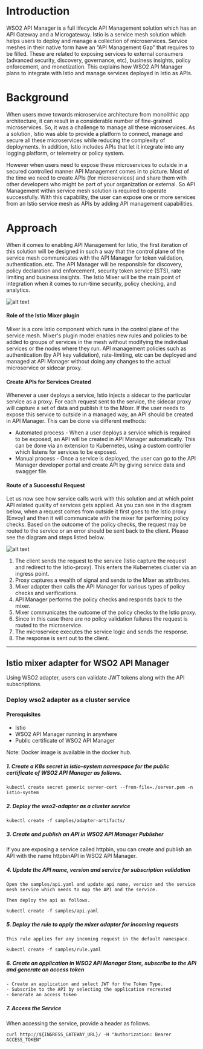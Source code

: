 # Introduction

WSO2 API Manager is a full lifecycle API Management solution which has an API Gateway and a Microgateway. Istio is a service mesh solution which helps users to deploy and manage a collection of microservices. Service meshes in their native form have an “API Management Gap” that requires to be filled. These are related to exposing services to external consumers (advanced security, discovery, governance, etc), business insights, policy enforcement, and monetization. This explains how WSO2 API Manager plans to integrate with Istio and manage services deployed in Istio as APIs. 

# Background

When users move towards microservice architecture from monolithic app architecture, it can result in a considerable number of fine-grained microservices. So, it was a challenge to manage all these microservices. As a solution, Istio was able to provide a platform to connect, manage and secure all these microservices while reducing the complexity of deployments. In addition, Istio includes APIs that let it integrate into any logging platform, or telemetry or policy system.

However when users need to expose these microservices to outside in a secured controlled manner API Management comes in to picture. Most of the time we need to create APIs (for microservices) and share them with other developers who might be part of your organization or external. So API Management within service mesh solution is required to operate successfully. With this capability, the user can expose one or more services from an Istio service mesh as APIs by adding API management capabilities. 

# Approach

When it comes to enabling API Management for Istio, the first iteration of this solution will be designed in such a way that the control plane of the service mesh communicates with the API Manager for token validation, authentication..etc. The API Manager will be responsible for discovery, policy declaration and enforcement, security token service (STS), rate limiting and business insights. The Istio Mixer will be the main point of integration when it comes to run-time security, policy checking, and analytics.

![alt text](https://raw.githubusercontent.com/wso2/istio-apim/master/component_diagram.png)

#### Role of the Istio Mixer plugin

Mixer is a core Istio component which runs in the control plane of the service mesh. Mixer's plugin model enables new rules and policies to be added to groups of services in the mesh without modifying the individual services or the nodes where they run. API management policies such as authentication (by API key validation), rate-limiting, etc can be deployed and managed at API Manager without doing any changes to the actual microservice or sidecar proxy.

#### Create APIs for Services Created

Whenever a user deploys a service, Istio injects a sidecar to the particular service as a proxy. For each request sent to the service, the sidecar proxy will capture a set of data and publish it to the Mixer. If the user needs to expose this service to outside in a managed way, an API should be created in API Manager. This can be done via different methods:

- Automated process - When a user deploys a service which is required to be exposed, an API will be created in API Manager automatically. This can be done via an extension to Kubernetes, using a custom controller which listens for services to be exposed.
- Manual process - Once a service is deployed, the user can go to the API Manager developer portal and create API by giving service data and swagger file.

####  Route of a Successful Request

Let us now see how service calls work with this solution and at which point API related quality of services gets applied. As you can see in the diagram below, when a request comes from outside it first goes to the Istio proxy (Envoy) and then it will communicate with the mixer for performing policy checks. Based on the outcome of the policy checks, the request may be routed to the service or an error should be sent back to the client. Please see the diagram and steps listed below.

![alt text](https://raw.githubusercontent.com/wso2/istio-apim/master/request_flow.png)

1. The client sends the request to the service (Istio capture the request and redirect to the Istio-proxy). This enters the Kubernetes cluster via an ingress point.
2. Proxy captures a wealth of signal and sends to the Mixer as attributes.
3. Mixer adapter then calls the API Manager for various types of policy checks and verifications.
4. API Manager performs the policy checks and responds back to the mixer.
5. Mixer communicates the outcome of the policy checks to the Istio proxy.
6. Since in this case there are no policy validation failures the request is routed to the microservice.
7. The microservice executes the service logic and sends the response.
8. The response is sent out to the client.

---

## Istio mixer adapter for WSO2 API Manager

Using WSO2 adapter, users can validate JWT tokens along with the API subscriptions.

### Deploy wso2 adapter as a cluster service

#### Prerequisites

- Istio 
- WSO2 API Manager running in anywhere
- Public certificate of WSO2 API Manager

Note: Docker image is available in the docker hub.

##### 1. Create a K8s secret in istio-system namespace for the public certificate of WSO2 API Manager as follows.
```
kubectl create secret generic server-cert --from-file=./server.pem -n istio-system
```
##### 2. Deploy the wso2-adapter as a cluster service
```
kubectl create -f samples/adapter-artifacts/
```
##### 3. Create and publish an API in WSO2 API Manager Publisher

If you are exposing a service called httpbin, you can create and publish an API with the name httpbinAPI 
in WSO2 API Manager.

##### 4. Update the API name, version and service for subscription validation

```
Open the samples/api.yaml and update api name, version and the service mesh service which needs to map the API and the service.

Then deploy the api as follows.

kubectl create -f samples/api.yaml

```

##### 5. Deploy the rule to apply the mixer adapter for incoming requests

```
This rule applies for any incoming request in the default namespace. 

kubectl create -f samples/rule.yaml
```

##### 6. Create an application in WSO2 API Manager Store, subscribe to the API and generate an access token

```
- Create an application and select JWT for the Token Type.
- Subscribe to the API by selecting the application recreated
- Generate an access token
```

##### 7. Access the Service 

When accessing the service, provide a header as follows.

```
curl http://${INGRESS_GATEWAY_URL}/ -H "Authorization: Bearer ACCESS_TOKEN"
```